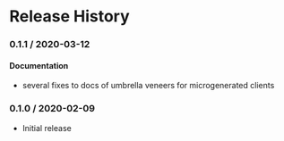 # Release History
### 0.1.1 / 2020-03-12

#### Documentation

* several fixes to docs of umbrella veneers for microgenerated clients

### 0.1.0 / 2020-02-09

* Initial release
